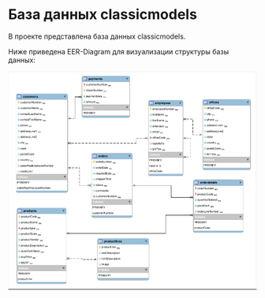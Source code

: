 # База данных classicmodels

В проекте представлена база данных classicmodels.

Ниже приведена EER-Diagram для визуализации структуры базы данных:

![EER-Diagram базы classicmodels](./EER-Diagram-DB-classicmodels.png)

